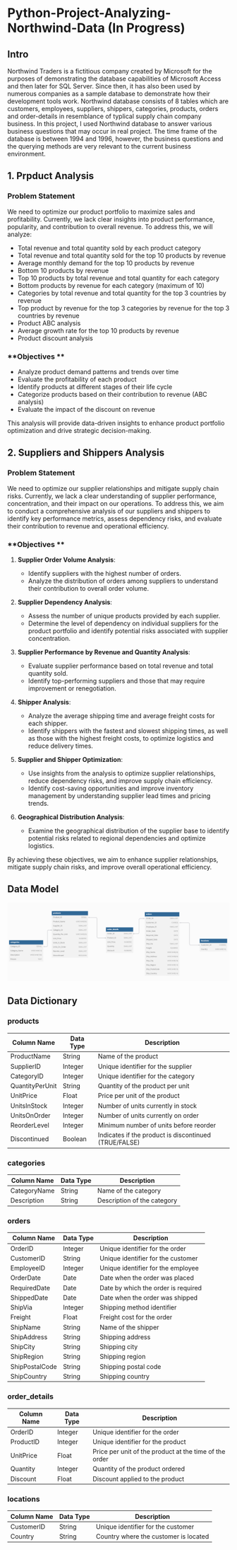# Python-Project-Analyzing-Northwind-Data (In Progress)

## **Intro**
Northwind Traders is a fictitious company created by Microsoft for the purposes of demonstrating the database capabilities of Microsoft Access and then later for SQL 
Server. Since then, it has also been used by numerous companies as a sample database to demonstrate how their development tools work. Northwind database consists of
8 tables which are customers, employees, suppliers, shippers, categories, products, orders and order-details in resemblance of typlical supply chain company business.
In this project, I used Northwind database to answer various business questions that may occur in real project. The time frame of the database is between 1994 and 1996,
however, the business questions and the querying methods are very relevant to the current business environment.

## **1. Prpduct Analysis**

### **Problem Statement**

We need to optimize our product portfolio to maximize sales and profitability. Currently, we lack clear insights into product performance, popularity, and contribution to overall revenue. To address this, we will analyze:  

- Total revenue and total quantity sold by each product category  
- Total revenue and total quantity sold for the top 10 products by revenue  
- Average monthly demand for the top 10 products by revenue  
- Bottom 10 products by revenue  
- Top 10 products by total revenue and total quantity for each category  
- Bottom products by revenue for each category (maximum of 10)  
- Categories by total revenue and total quantity for the top 3 countries by revenue  
- Top product by revenue for the top 3 categories by revenue for the top 3 countries by revenue  
- Product ABC analysis  
- Average growth rate for the top 10 products by revenue  
- Product discount analysis  

### **Objectives  **

- Analyze product demand patterns and trends over time  
- Evaluate the profitability of each product  
- Identify products at different stages of their life cycle  
- Categorize products based on their contribution to revenue (ABC analysis)  
- Evaluate the impact of the discount on revenue  

This analysis will provide data-driven insights to enhance product portfolio optimization and drive strategic decision-making.

## **2. Suppliers and Shippers Analysis**
### **Problem Statement**
We need to optimize our supplier relationships and mitigate supply chain risks. Currently, we lack a clear understanding of supplier performance, concentration, and their impact on our operations. To address this, we aim to conduct a comprehensive analysis of our suppliers and shippers to identify key performance metrics, assess dependency risks, and evaluate their contribution to revenue and operational efficiency.

### **Objectives  **
1. **Supplier Order Volume Analysis**:
   - Identify suppliers with the highest number of orders.
   - Analyze the distribution of orders among suppliers to understand their contribution to overall order volume.

2. **Supplier Dependency Analysis**:
   - Assess the number of unique products provided by each supplier.
   - Determine the level of dependency on individual suppliers for the product portfolio and identify potential risks associated with supplier concentration.

3. **Supplier Performance by Revenue and Quantity Analysis**:
   - Evaluate supplier performance based on total revenue and total quantity sold.
   - Identify top-performing suppliers and those that may require improvement or renegotiation.

4. **Shipper Analysis**:
   - Analyze the average shipping time and average freight costs for each shipper.
   - Identify shippers with the fastest and slowest shipping times, as well as those with the highest freight costs, to optimize logistics and reduce delivery times.

5. **Supplier and Shipper Optimization**:
   - Use insights from the analysis to optimize supplier relationships, reduce dependency risks, and improve supply chain efficiency.
   - Identify cost-saving opportunities and improve inventory management by understanding supplier lead times and pricing trends.

6. **Geographical Distribution Analysis**:
   - Examine the geographical distribution of the supplier base to identify potential risks related to regional dependencies and optimize logistics.

By achieving these objectives, we aim to enhance supplier relationships, mitigate supply chain risks, and improve overall operational efficiency.



## **Data Model**
![](assets/data_model.PNG)

## **Data Dictionary**

### products
| Column Name     | Data Type | Description                                    |
|-----------------|-----------|------------------------------------------------|
| ProductName     | String    | Name of the product                            |
| SupplierID      | Integer   | Unique identifier for the supplier             |
| CategoryID      | Integer   | Unique identifier for the category             |
| QuantityPerUnit | String    | Quantity of the product per unit               |
| UnitPrice       | Float     | Price per unit of the product                  |
| UnitsInStock    | Integer   | Number of units currently in stock             |
| UnitsOnOrder    | Integer   | Number of units currently on order             |
| ReorderLevel    | Integer   | Minimum number of units before reorder         |
| Discontinued    | Boolean   | Indicates if the product is discontinued (TRUE/FALSE) |

### categories
| Column Name  | Data Type | Description                                    |
|--------------|-----------|------------------------------------------------|
| CategoryName | String    | Name of the category                           |
| Description  | String    | Description of the category                    |

### orders
| Column Name    | Data Type | Description                                    |
|----------------|-----------|------------------------------------------------|
| OrderID        | Integer   | Unique identifier for the order                |
| CustomerID     | String    | Unique identifier for the customer             |
| EmployeeID     | Integer   | Unique identifier for the employee             |
| OrderDate      | Date      | Date when the order was placed                 |
| RequiredDate   | Date      | Date by which the order is required            |
| ShippedDate    | Date      | Date when the order was shipped                |
| ShipVia        | Integer   | Shipping method identifier                     |
| Freight        | Float     | Freight cost for the order                     |
| ShipName       | String    | Name of the shipper                            |
| ShipAddress    | String    | Shipping address                               |
| ShipCity       | String    | Shipping city                                  |
| ShipRegion     | String    | Shipping region                                |
| ShipPostalCode | String    | Shipping postal code                           |
| ShipCountry    | String    | Shipping country                               |

### order_details
| Column Name | Data Type | Description                                    |
|-------------|-----------|------------------------------------------------|
| OrderID     | Integer   | Unique identifier for the order                |
| ProductID   | Integer   | Unique identifier for the product              |
| UnitPrice   | Float     | Price per unit of the product at the time of the order |
| Quantity    | Integer   | Quantity of the product ordered                |
| Discount    | Float     | Discount applied to the product                |


### locations
| Column Name   | Data Type | Description                                      |
|---------------|-----------|--------------------------------------------------|
| CustomerID    | String    | Unique identifier for the customer               |
| Country       | String    | Country where the customer is located            |


